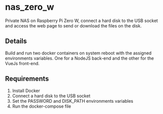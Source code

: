 # nas_zero_w

Private NAS on Raspberry Pi Zero W,
connect a hard disk to the USB socket and access the web page
to send or download the files on the disk.

## Details

Build and run two docker containers on system reboot
with the assigned environments variables.
One for a NodeJS back-end and the other for the VueJs front-end.

## Requirements

1. Install Docker
2. Connect a hard disk to the USB socket
3. Set the PASSWORD and DISK_PATH environments variables
4. Run the docker-compose file
